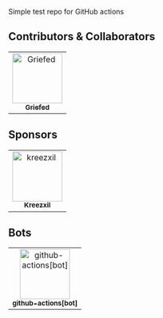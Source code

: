 Simple test repo for GitHub actions

## Contributors & Collaborators

<!-- readme: collaborators,contributors -start -->
<table>
<tr>
    <td align="center">
        <a href="https://github.com/Griefed">
            <img src="https://avatars.githubusercontent.com/u/44273438?v=4" width="100;" alt="Griefed"/>
            <br />
            <sub><b>Griefed</b></sub>
        </a>
    </td></tr>
</table>
<!-- readme: collaborators,contributors -end -->

## Sponsors

<!-- readme: sponsors -start -->
<table>
<tr>
    <td align="center">
        <a href="https://github.com/kreezxil">
            <img src="https://avatars.githubusercontent.com/u/3880072?v=4" width="100;" alt="kreezxil"/>
            <br />
            <sub><b>Kreezxil</b></sub>
        </a>
    </td></tr>
</table>
<!-- readme: sponsors -end -->

## Bots

<!-- readme: bots -start -->
<table>
<tr>
    <td align="center">
        <a href="https://github.com/github-actions[bot]">
            <img src="https://avatars.githubusercontent.com/in/15368?v=4" width="100;" alt="github-actions[bot]"/>
            <br />
            <sub><b>github-actions[bot]</b></sub>
        </a>
    </td></tr>
</table>
<!-- readme: bots -end -->